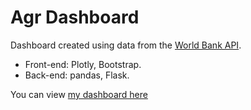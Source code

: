 # Agr Dashboard

Dashboard created using data from the [World Bank API](https://datahelpdesk.worldbank.org/knowledgebase/articles/898581-api-basic-call-structures). 

- Front-end: Plotly, Bootstrap.
- Back-end: pandas, Flask.

You can view [my dashboard here](https://agri-dashboard-137-345748516635.herokuapp.com/)



